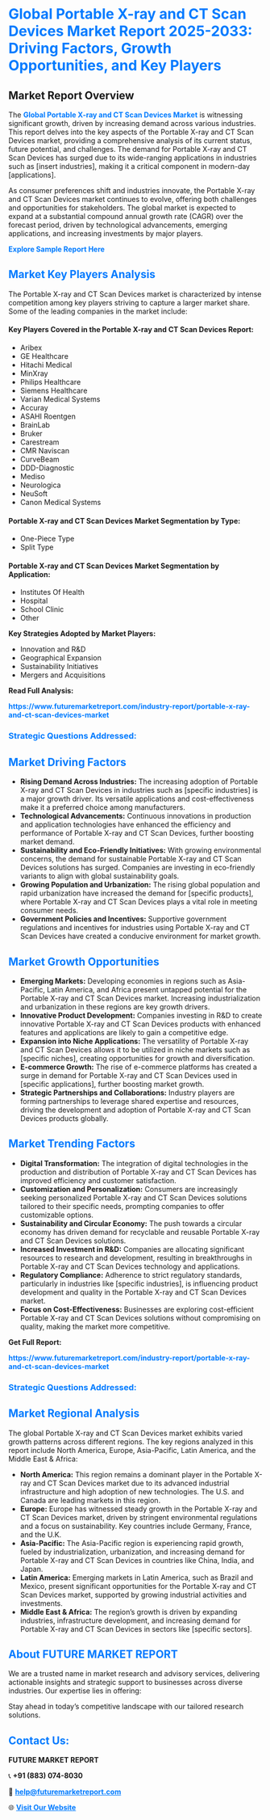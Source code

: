 <h1 style="color: #007BFF;">Global Portable X-ray and CT Scan Devices Market Report 2025-2033: Driving Factors, Growth Opportunities, and Key Players</h1>

<section id="overview">
<h2>Market Report Overview</h2>
<p>The <a href="https://www.futuremarketreport.com/industry-report/portable-x-ray-and-ct-scan-devices-market" style="color: #007BFF; text-decoration: none;"><strong>Global Portable X-ray and CT Scan Devices Market</strong></a> is witnessing significant growth, driven by increasing demand across various industries. This report delves into the key aspects of the Portable X-ray and CT Scan Devices market, providing a comprehensive analysis of its current status, future potential, and challenges. The demand for Portable X-ray and CT Scan Devices has surged due to its wide-ranging applications in industries such as [insert industries], making it a critical component in modern-day [applications].</p>
<p>As consumer preferences shift and industries innovate, the Portable X-ray and CT Scan Devices market continues to evolve, offering both challenges and opportunities for stakeholders. The global market is expected to expand at a substantial compound annual growth rate (CAGR) over the forecast period, driven by technological advancements, emerging applications, and increasing investments by major players.</p>
</section>

<section id="overview">
<p><a href="https://www.futuremarketreport.com/request-sample/reportId=51062" style="color: #007BFF; text-decoration: none;"><strong>Explore Sample Report Here</strong></a></p>
</section>

<section id="key-players">
<h2 style="color: #007BFF;">Market Key Players Analysis</h2>
<p>The Portable X-ray and CT Scan Devices market is characterized by intense competition among key players striving to capture a larger market share. Some of the leading companies in the market include:</p>
<h4>Key Players Covered in the Portable X-ray and CT Scan Devices Report:</h4>
<ul><li>Aribex</li><li>GE Healthcare</li><li>Hitachi Medical</li><li>MinXray</li><li>Philips Healthcare</li><li>Siemens Healthcare</li><li>Varian Medical Systems</li><li>Accuray</li><li>ASAHI Roentgen</li><li>BrainLab</li><li>Bruker</li><li>Carestream</li><li>CMR Naviscan</li><li>CurveBeam</li><li>DDD-Diagnostic</li><li>Mediso</li><li>Neurologica</li><li>NeuSoft</li><li>Canon Medical Systems</li></ul>
<h4>Portable X-ray and CT Scan Devices Market Segmentation by Type:</h4>
<ul><li>One-Piece Type</li><li>Split Type</li></ul>

<h4>Portable X-ray and CT Scan Devices Market Segmentation by Application:</h4>
<ul><li>Institutes Of Health</li><li>Hospital</li><li>School Clinic</li><li>Other</li></ul>
<p><strong>Key Strategies Adopted by Market Players:</strong></p>
<ul>
<li>Innovation and R&D</li>
<li>Geographical Expansion</li>
<li>Sustainability Initiatives</li>
<li>Mergers and Acquisitions</li>
</ul>
</section>

<section>
<p><strong>Read Full Analysis: </strong></p><a href="https://www.futuremarketreport.com/industry-report/portable-x-ray-and-ct-scan-devices-market" style="color: #007BFF; text-decoration: none;"><strong>https://www.futuremarketreport.com/industry-report/portable-x-ray-and-ct-scan-devices-market</strong></a>
<h3 style="color: #007BFF;">Strategic Questions Addressed:</h3>
</section>

<section id="driving-factors">
<h2 style="color: #007BFF;">Market Driving Factors</h2>
<ul>
<li><strong>Rising Demand Across Industries:</strong> The increasing adoption of Portable X-ray and CT Scan Devices in industries such as [specific industries] is a major growth driver. Its versatile applications and cost-effectiveness make it a preferred choice among manufacturers.</li>
<li><strong>Technological Advancements:</strong> Continuous innovations in production and application technologies have enhanced the efficiency and performance of Portable X-ray and CT Scan Devices, further boosting market demand.</li>
<li><strong>Sustainability and Eco-Friendly Initiatives:</strong> With growing environmental concerns, the demand for sustainable Portable X-ray and CT Scan Devices solutions has surged. Companies are investing in eco-friendly variants to align with global sustainability goals.</li>
<li><strong>Growing Population and Urbanization:</strong> The rising global population and rapid urbanization have increased the demand for [specific products], where Portable X-ray and CT Scan Devices plays a vital role in meeting consumer needs.</li>
<li><strong>Government Policies and Incentives:</strong> Supportive government regulations and incentives for industries using Portable X-ray and CT Scan Devices have created a conducive environment for market growth.</li>
</ul>
</section>

<section id="growth-opportunities">
<h2 style="color: #007BFF;">Market Growth Opportunities</h2>
<ul>
<li><strong>Emerging Markets:</strong> Developing economies in regions such as Asia-Pacific, Latin America, and Africa present untapped potential for the Portable X-ray and CT Scan Devices market. Increasing industrialization and urbanization in these regions are key growth drivers.</li>
<li><strong>Innovative Product Development:</strong> Companies investing in R&D to create innovative Portable X-ray and CT Scan Devices products with enhanced features and applications are likely to gain a competitive edge.</li>
<li><strong>Expansion into Niche Applications:</strong> The versatility of Portable X-ray and CT Scan Devices allows it to be utilized in niche markets such as [specific niches], creating opportunities for growth and diversification.</li>
<li><strong>E-commerce Growth:</strong> The rise of e-commerce platforms has created a surge in demand for Portable X-ray and CT Scan Devices used in [specific applications], further boosting market growth.</li>
<li><strong>Strategic Partnerships and Collaborations:</strong> Industry players are forming partnerships to leverage shared expertise and resources, driving the development and adoption of Portable X-ray and CT Scan Devices products globally.</li>
</ul>
</section>

<section id="trending-factors">
<h2 style="color: #007BFF;">Market Trending Factors</h2>
<ul>
<li><strong>Digital Transformation:</strong> The integration of digital technologies in the production and distribution of Portable X-ray and CT Scan Devices has improved efficiency and customer satisfaction.</li>
<li><strong>Customization and Personalization:</strong> Consumers are increasingly seeking personalized Portable X-ray and CT Scan Devices solutions tailored to their specific needs, prompting companies to offer customizable options.</li>
<li><strong>Sustainability and Circular Economy:</strong> The push towards a circular economy has driven demand for recyclable and reusable Portable X-ray and CT Scan Devices solutions.</li>
<li><strong>Increased Investment in R&D:</strong> Companies are allocating significant resources to research and development, resulting in breakthroughs in Portable X-ray and CT Scan Devices technology and applications.</li>
<li><strong>Regulatory Compliance:</strong> Adherence to strict regulatory standards, particularly in industries like [specific industries], is influencing product development and quality in the Portable X-ray and CT Scan Devices market.</li>
<li><strong>Focus on Cost-Effectiveness:</strong> Businesses are exploring cost-efficient Portable X-ray and CT Scan Devices solutions without compromising on quality, making the market more competitive.</li>
</ul>
</section>

<section>
<p><strong>Get Full Report: </strong></p><a href="https://www.futuremarketreport.com/industry-report/portable-x-ray-and-ct-scan-devices-market" style="color: #007BFF; text-decoration: none;"><strong>https://www.futuremarketreport.com/industry-report/portable-x-ray-and-ct-scan-devices-market</strong></a>
<h3 style="color: #007BFF;">Strategic Questions Addressed:</h3>
</section>


<section id="regional-analysis">
<h2 style="color: #007BFF;">Market Regional Analysis</h2>
<p>The global Portable X-ray and CT Scan Devices market exhibits varied growth patterns across different regions. The key regions analyzed in this report include North America, Europe, Asia-Pacific, Latin America, and the Middle East & Africa:</p>
<ul>
<li><strong>North America:</strong> This region remains a dominant player in the Portable X-ray and CT Scan Devices market due to its advanced industrial infrastructure and high adoption of new technologies. The U.S. and Canada are leading markets in this region.</li>
<li><strong>Europe:</strong> Europe has witnessed steady growth in the Portable X-ray and CT Scan Devices market, driven by stringent environmental regulations and a focus on sustainability. Key countries include Germany, France, and the U.K.</li>
<li><strong>Asia-Pacific:</strong> The Asia-Pacific region is experiencing rapid growth, fueled by industrialization, urbanization, and increasing demand for Portable X-ray and CT Scan Devices in countries like China, India, and Japan.</li>
<li><strong>Latin America:</strong> Emerging markets in Latin America, such as Brazil and Mexico, present significant opportunities for the Portable X-ray and CT Scan Devices market, supported by growing industrial activities and investments.</li>
<li><strong>Middle East & Africa:</strong> The region’s growth is driven by expanding industries, infrastructure development, and increasing demand for Portable X-ray and CT Scan Devices in sectors like [specific sectors].</li>
</ul>
</section>

<footer>
<h2 style="color: #007BFF;">About FUTURE MARKET REPORT</h2>
<p>We are a trusted name in market research and advisory services, delivering actionable insights and strategic support to businesses across diverse industries. Our expertise lies in offering:</p>

<p>Stay ahead in today’s competitive landscape with our tailored research solutions.</p>

<h2 style="color: #007BFF;">Contact Us:</h2>
<p><strong>FUTURE MARKET REPORT</strong></p>
<p>📞 <strong>+91 (883) 074-8030</strong></p>
<p>📧 <strong><a href="mailto:help@futuremarketreport.com" style="color: #007BFF;">help@futuremarketreport.com</a></strong></p>
<p>🌐 <strong><a href="https://www.futuremarketreport.com/" style="color: #007BFF;">Visit Our Website</a></strong></p>
</footer>